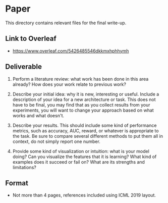# Paper
This directory contains relevant files for the final write-up.

## Link to Overleaf
- https://www.overleaf.com/5426485546dkkmxhphhymh

## Deliverable
1. Perform a literature review: what work has been done in this area already? How does your work relate to previous work?

2. Describe your initial idea: why it is new, interesting or useful. Include a description of your idea for a new architecture or task. This does not have to be final, you may find that as you collect results from your experiments, you will want to change your approach based on what works and what doesn't.

3. Describe your results. This should include some kind of performance metrics, such as accuracy, AUC, reward, or whatever is appropriate to the task. Be sure to compare several different methods to put them all in context, do not simply report one number.

4. Provide some kind of visualization or intuition: what is your model doing? Can you visualize the features that it is learning? What kind of examples does it succeed or fail on? What are its strengths and limitations?

## Format
-  Not more than 4 pages, references included using ICML 2019 layout.